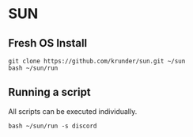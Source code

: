 # SUN

## Fresh OS Install
```shell
git clone https://github.com/krunder/sun.git ~/sun
bash ~/sun/run
```

## Running a script
All scripts can be executed individually.
```shell
bash ~/sun/run -s discord
```
